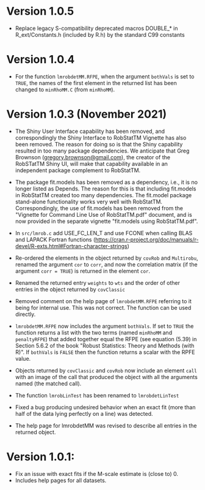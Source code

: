 # Version 1.0.5

- Replace legacy S-compatibility deprecated macros DOUBLE_* in 
R_ext/Constants.h (included by R.h) by the standard C99 constants

# Version 1.0.4

- For the function `lmrobdetMM.RFPE`, when the argument `bothVals` is set 
to `TRUE`, the names of the first element in the returned list has been
changed to `minRhoMM.C` (from `minRhoMM`).

# Version 1.0.3 (November 2021)

- The Shiny User Interface capability has been removed, and correspondingly the
Shiny Interface to RobStatTM Vignette has also been removed. The reason for 
doing so is that the Shiny capability resulted in too many package dependencies. 
We anticipate that Greg Brownson (gregory.brownson@gmail.com), the creator of 
the RobSTatTM Shiny UI, will 
make  that capability available in an independent package complement to RobStatTM. 

- The package fit.models has been removed as a dependency, i.e., it is no 
longer listed as Depends. The reason for this is that including fit.models in 
RobStatTM created too many dependencies.  The fit.model package stand-alone 
functionality works very well with RobStatTM.  Correspondingly, the use of 
fit.models has been removed from the "Vignette for Command Line Use of 
RobStatTM.pdf" document, and is now provided in the separate 
vignette  "fit.models using RobStatTM.pdf".

- In `src/lmrob.c` add USE_FC_LEN_T and use FCONE when calling BLAS and 
LAPACK Fortran functions  (https://cran.r-project.org/doc/manuals/r-devel/R-exts.html#Fortran-character-strings)

- Re-ordered the elements in the object returned by `covRob` and `Multirobu`, renamed the 
argument `cor` to `corr`, and now the correlation matrix (if the argument 
`corr = TRUE`) is returned in the element `cor`.

- Renamed the returned entry `weights` to `wts` and the order of other entries
in the object returned by `covClassic`

- Removed comment on the help page of `lmrobdetMM.RFPE` referring to it being for internal use. 
This was not correct. The function can be used directly.

- `lmrobdetMM.RFPE` now includes the argument `bothVals`. If set to `TRUE` the 
function returns a list with the two terms (named `minRhoMM` and `penaltyRFPE`)
that added together equal the RFPE (see equation (5.39) in Section
5.6.2 of the book "Robust Statistics: Theory and Methods (with R)". 
If `bothVals` is `FALSE` then the function returns a scalar with the RPFE value. 

- Objects returned by `covClassic` and `covRob` now include an element `call` with 
an image of the call that produced the object with all the arguments named (the 
matched call).

- The function `lmrobLinTest` has been renamed to `lmrobdetLinTest`

- Fixed a bug producing undesired behavior when an exact fit (more than half of the 
data lying perfectly on a line) was detected. 

- The help page for lmrobdetMM was revised to describe all entries in the 
returned object. 


# Version 1.0.1:
- Fix an issue with exact fits if the M-scale estimate is (close to) 0.
- Includes help pages for all datasets.

